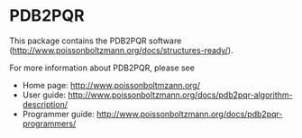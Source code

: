 PDB2PQR
============

This package contains the PDB2PQR software (http://www.poissonboltzmann.org/docs/structures-ready/).

For more information about PDB2PQR, please see

* Home page:  http://www.poissonboltmzann.org/
* User guide:  http://www.poissonboltzmann.org/docs/pdb2pqr-algorithm-description/
* Programmer guide:  http://www.poissonboltzmann.org/docs/pdb2pqr-programmers/

